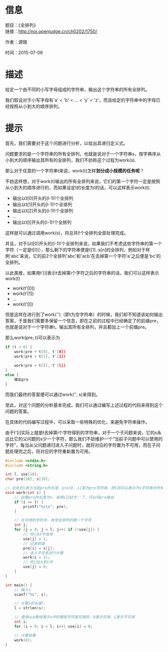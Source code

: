 # 信息
题目：《全排列》  
链接：http://noi.openjudge.cn/ch0202/1750/

作者：源暗

时间：2015-07-06
  
# 描述

给定一个由不同的小写字母组成的字符串，输出这个字符串的所有全排列。

我们假设对于小写字母有'a' < 'b' < ... < 'y' < 'z'，而且给定的字符串中的字母已经按照从小到大的顺序排列。

# 提示

首先，我们需要对于这个问题进行分析，以给出其递归定义式。

问题要求的是一个字符串的所有全排列，也就是说对于一个字符串s，按字典序从小到大的顺序输出其所有的全排列，我们不妨称这个过程为work(s).

那么对于任意的一个字符串t来说，work(t)怎样**划分成小规模的任务呢**？

不妨这样想，对于work(t)输出的所有全排列来说，它们的第一个字符一定是按照从小到大的顺序进行的，而如果设定t的长度为l的话，可以这样表示work(t).

- 输出以t[0]开头的(l-1)!个全排列
- 输出以t[1]开头的(l-1)!个全排列
- 输出以t[2]开头的(l-1)!个全排列
- ...
- 输出以t[l]开头的(l-1)!个全排列

这样就可以通过调用work(s)，将总共l!个全排列全部处理完成。

并且，对于以t[0]开头的(l-1)!个全排列来说，如果我们不考虑这些字符串的第一个字符（一定是t[0]），那么剩下的字符串便是t[1]..s[n]的全排列，例如对于样例'abc'来说，它的前2个全排列'abc'和'acb'在去掉第一个字符'a'之后便是'bc'的全排列。

以此类推，如果用t'[i]表示t去掉第i个字符之后的字符串的话，我们可以这样表示work(t)

- work(t'[0])
- work(t'[1])
- ...
- work(t'[l])

但是这样在进行到了work('')（即t为空字符串）的时候，我们却不知道该如何输出答案，于是我们需要多保留一个信息，即在之前的过程中已经确定了的前缀pre，也就是说对于一个字符串t，输出其所有全排列，并且都加上一个前缀pre。

那么work(pre, t)可以表示为
```c
if (t > 0) {
	work(pre + t[0], t'[0])
	work(pre + t[1], t'[1])
	...
	work(pre + t[l], t'[l])
}
else {
	输出pre
}
```
而我们最终的答案便可以通过work('', s)来得到。

至此，对这个问题的分析基本完成，我们可以通过编写上述过程的代码来得到这个问题的答案。

在具体的代码编写过程中，可以采取一些特殊的优化，来避免字符串操作。

由于t'[i]实际上就是t去掉第i个字符得到的字符串，对于一个子问题来说，它的s永远比它的父问题的s少一个字符，那么我们不妨维护一个“当前子问题中可以使用的字符”，每当从父问题递归进入子问题时，就将对应的字符置为不可用，而在子问题处理完之后，将对应的字符重新置为可用。

```cpp
#include <stdio.h>
#include <string.h>

int l, use[10];
char pre[10], s[10];

// 此处的i表示当前pre的长度，pre[0..i]即为pre字符串，而t则可以表示为s字符串中所有use=0的字符组成的字符串
void work(int i) {
	// 如果pre的长度为n，说明s已经为''了，可以将pre输出
	if (i == l) {
		printf("%s\n", pre);
	}

	// 在可用的字符中，枚举全排列的第一个字符
	int j;
	for (j = 0; j < l; j++) if (!use[j]) {
		// 将j从t中去除
		use[j] = 1;
		// 记录前缀
		pre[i] = s[j];
		// 进入子任务进行计算
		work(i + 1);
		// 将j加入到t中
		use[j] = 0;
	}
}

int main() {
	// 输入s
	scanf("%s", s);

	// 计算s的长度l
	l = strlen(s);

	// 使用use数组表示s中的哪些字符是可用的，0表示可用，1表示不可用
	int i;
	for (i = 0; i < l; i++) use[i] = 0;

	// 计算结果
	work(0);
}
```
